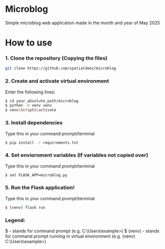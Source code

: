 # Microblog
Simple microblog web application made in the month and year of May 2025

# How to use
### 1. Clone the repository (Copying the files)

```bash
git clone https://github.com/spatialdeez/microblog
```

### 2. Create and activate virtual environment
Enter the following lines:
```bash
$ cd your_absolute_path/microblog
$ python -m venv venv
$ venv\Scripts\activate
```

### 3. Install dependencies
Type this in your command prompt/terminal
```bash
$ pip install -r requirements.txt
```

### 4. Set enviornment variables (If variables not copied over)
Type this in your command prompt/terminal
```bash
$ set FLASK_APP=microblog.py
```

### 5. Run the Flask application!
Type this in your command prompt/terminal
```bash
$ (venv) flask run
```

### Legend:
$ - stands for command prompt (e.g. C:\Users\example>)
$ (venv) - stands for command prompt running in virtual environment (e.g. (venv) C:\Users\example>)